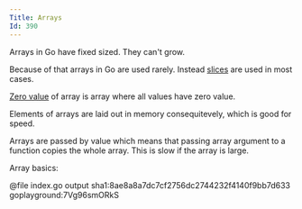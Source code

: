 ```yaml
---
Title: Arrays
Id: 390
---
```


Arrays in Go have fixed sized. They can't grow.

Because of that arrays in Go are used rarely. Instead [slices](a-733) are used in most cases.

[Zero value](a-6069) of array is array where all values have zero value.

Elements of arrays are laid out in memory consequitevely, which is good for speed.

Arrays are passed by value which means that passing array argument to a function copies the whole array. This is slow if the array is large.

Array basics:

@file index.go output sha1:8ae8a8a7dc7cf2756dc2744232f4140f9bb7d633 goplayground:7Vg96smORkS
